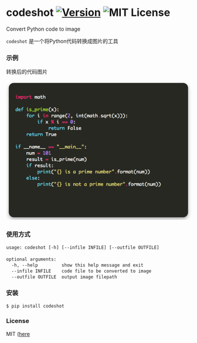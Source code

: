 # codeshot [![Version][version-badge]][version-link] ![MIT License][license-badge]


Convert Python code to image


`codeshot` 是一个将Python代码转换成图片的工具


### 示例

转换后的代码图片

![](https://raw.githubusercontent.com/pythonml/codeshot/master/codeshot/code.png)


### 使用方式

```
usage: codeshot [-h] [--infile INFILE] [--outfile OUTFILE]

optional arguments:
  -h, --help         show this help message and exit
  --infile INFILE    code file to be converted to image
  --outfile OUTFILE  output image filepath
```


### 安装

```
$ pip install codeshot
```


### License

MIT ([here](https://github.com/pythonml/codeshot/blob/master/LICENSE)


[version-badge]:   https://img.shields.io/badge/version-0.1-brightgreen.svg
[version-link]:    https://pypi.python.org/pypi/codeshot/
[license-badge]:   https://img.shields.io/github/license/pythonml/codeshot.svg
